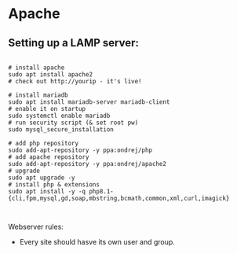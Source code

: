 # Apache

## Setting up a LAMP server:

```shell

# install apache
sudo apt install apache2
# check out http://yourip - it's live!

# install mariadb
sudo apt install mariadb-server mariadb-client
# enable it on startup
sudo systemctl enable mariadb
# run security script (& set root pw)
sudo mysql_secure_installation

# add php repository
sudo add-apt-repository -y ppa:ondrej/php
# add apache repository
sudo add-apt-repository -y ppa:ondrej/apache2
# upgrade
sudo apt upgrade -y
# install php & extensions
sudo apt install -y -q php8.1-{cli,fpm,mysql,gd,soap,mbstring,bcmath,common,xml,curl,imagick}



```

Webserver rules:
- Every site should hasve its own user and group.